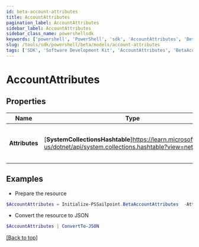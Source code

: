```yaml
---
id: beta-account-attributes
title: AccountAttributes
pagination_label: AccountAttributes
sidebar_label: AccountAttributes
sidebar_class_name: powershellsdk
keywords: ['powershell', 'PowerShell', 'sdk', 'AccountAttributes', 'BetaAccountAttributes'] 
slug: /tools/sdk/powershell/beta/models/account-attributes
tags: ['SDK', 'Software Development Kit', 'AccountAttributes', 'BetaAccountAttributes']
---
```



# AccountAttributes

## Properties

Name | Type | Description | Notes
------------ | ------------- | ------------- | -------------
**Attributes** |  [**SystemCollectionsHashtable**]https://learn.microsoft.com/en-us/dotnet/api/system.collections.hashtable?view=net-9.0 | The schema attribute values for the account | [required]

## Examples

- Prepare the resource
```powershell
$AccountAttributes = Initialize-PSSailpoint.BetaAccountAttributes  -Attributes {city&#x3D;Austin, displayName&#x3D;John Doe, userName&#x3D;jdoe, sAMAccountName&#x3D;jDoe, mail&#x3D;john.doe@sailpoint.com}
```

- Convert the resource to JSON
```powershell
$AccountAttributes | ConvertTo-JSON
```


[[Back to top]](#) 

